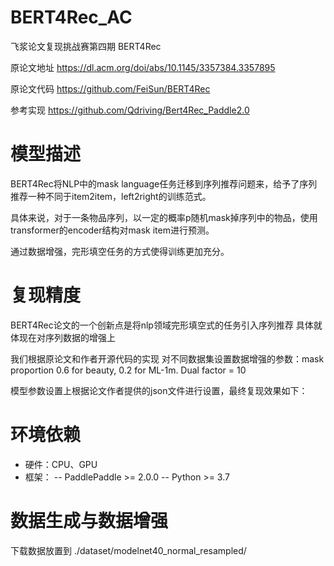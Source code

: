 # BERT4Rec_AC
飞浆论文复现挑战赛第四期 BERT4Rec

原论文地址 https://dl.acm.org/doi/abs/10.1145/3357384.3357895

原论文代码 https://github.com/FeiSun/BERT4Rec

参考实现 https://github.com/Qdriving/Bert4Rec_Paddle2.0

# 模型描述
BERT4Rec将NLP中的mask language任务迁移到序列推荐问题来，给予了序列推荐一种不同于item2item，left2right的训练范式。

具体来说，对于一条物品序列，以一定的概率p随机mask掉序列中的物品，使用transformer的encoder结构对mask item进行预测。

通过数据增强，完形填空任务的方式使得训练更加充分。

# 复现精度

BERT4Rec论文的一个创新点是将nlp领域完形填空式的任务引入序列推荐 具体就体现在对序列数据的增强上

我们根据原论文和作者开源代码的实现 对不同数据集设置数据增强的参数：mask proportion 0.6 for beauty, 0.2 for ML-1m. Dual factor = 10 

模型参数设置上根据论文作者提供的json文件进行设置，最终复现效果如下：


# 环境依赖
- 硬件：CPU、GPU
- 框架：
-- PaddlePaddle >= 2.0.0
-- Python >= 3.7

# 数据生成与数据增强
下载数据放置到 ./dataset/modelnet40_normal_resampled/
